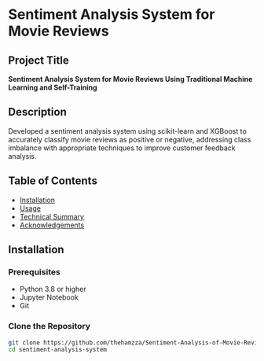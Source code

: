 # Sentiment Analysis System for Movie Reviews

## Project Title
**Sentiment Analysis System for Movie Reviews Using Traditional Machine Learning and Self-Training**

## Description
Developed a sentiment analysis system using scikit-learn and XGBoost to accurately classify movie reviews as positive or negative, addressing class imbalance with appropriate techniques to improve customer feedback analysis.

## Table of Contents
- [Installation](#installation)
- [Usage](#usage)
- [Technical Summary](#technical-summary)
- [Acknowledgements](#acknowledgements)

## Installation

### Prerequisites
- Python 3.8 or higher
- Jupyter Notebook
- Git

### Clone the Repository
```sh
git clone https://github.com/thehamzza/Sentiment-Analysis-of-Movie-Reviews-with-ML.git
cd sentiment-analysis-system
